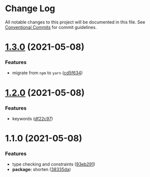 # Change Log

All notable changes to this project will be documented in this file.
See [Conventional Commits](https://conventionalcommits.org) for commit guidelines.

# [1.3.0](https://github.com/oadpoaw/packages/compare/@oadpoaw/shorten@1.2.0...@oadpoaw/shorten@1.3.0) (2021-05-08)


### Features

* migrate from `npm` to `yarn` ([cd5f634](https://github.com/oadpoaw/packages/commit/cd5f6344bda42c4f1b8fb6f8f877400a426e32d3))





# [1.2.0](https://github.com/oadpoaw/packages/compare/@oadpoaw/shorten@1.1.0...@oadpoaw/shorten@1.2.0) (2021-05-08)


### Features

* keywords ([df22c97](https://github.com/oadpoaw/packages/commit/df22c9768b78594ba38790efd0a730ceaea3043b))





# 1.1.0 (2021-05-08)


### Features

* type checking and constraints ([93eb291](https://github.com/oadpoaw/packages/commit/93eb29188d627b36e1bcf152ebbbb4e8886604f2))
* **package:** shorten ([38335da](https://github.com/oadpoaw/packages/commit/38335da1abe300bbf594ce93ea695d2169566af4))
